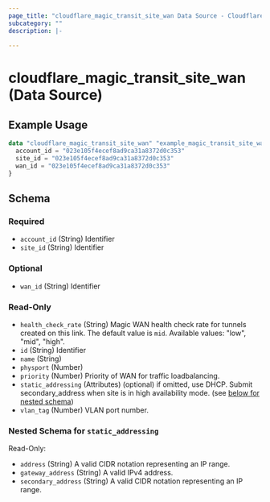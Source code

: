 ```yaml
---
page_title: "cloudflare_magic_transit_site_wan Data Source - Cloudflare"
subcategory: ""
description: |-
  
---
```


# cloudflare_magic_transit_site_wan (Data Source)



## Example Usage

```terraform
data "cloudflare_magic_transit_site_wan" "example_magic_transit_site_wan" {
  account_id = "023e105f4ecef8ad9ca31a8372d0c353"
  site_id = "023e105f4ecef8ad9ca31a8372d0c353"
  wan_id = "023e105f4ecef8ad9ca31a8372d0c353"
}
```

<!-- schema generated by tfplugindocs -->
## Schema

### Required

- `account_id` (String) Identifier
- `site_id` (String) Identifier

### Optional

- `wan_id` (String) Identifier

### Read-Only

- `health_check_rate` (String) Magic WAN health check rate for tunnels created on this link. The default value is `mid`.
Available values: "low", "mid", "high".
- `id` (String) Identifier
- `name` (String)
- `physport` (Number)
- `priority` (Number) Priority of WAN for traffic loadbalancing.
- `static_addressing` (Attributes) (optional) if omitted, use DHCP. Submit secondary_address when site is in high availability mode. (see [below for nested schema](#nestedatt--static_addressing))
- `vlan_tag` (Number) VLAN port number.

<a id="nestedatt--static_addressing"></a>
### Nested Schema for `static_addressing`

Read-Only:

- `address` (String) A valid CIDR notation representing an IP range.
- `gateway_address` (String) A valid IPv4 address.
- `secondary_address` (String) A valid CIDR notation representing an IP range.


